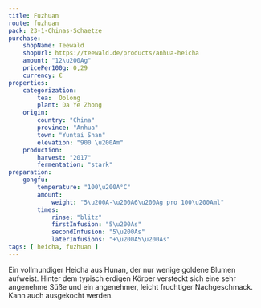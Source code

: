 ```yaml
---
title: Fuzhuan
route: fuzhuan
pack: 23-1-Chinas-Schaetze
purchase:
    shopName: Teewald
    shopUrl: https://teewald.de/products/anhua-heicha
    amount: "12\u200Ag"
    pricePer100g: 0,29
    currency: €
properties:
    categorization:
        tea:  Oolong
        plant: Da Ye Zhong
    origin: 
        country: "China"
        province: "Anhua"
        town: "Yuntai Shan"
        elevation: "900 \u200Am"
    production:
        harvest: "2017"
        fermentation: "stark"
preparation:
    gongfu:
        temperature: "100\u200A°C"
        amount:
            weight: "5\u200A-\u200A6\u200Ag pro 100\u200Aml"
        times:
            rinse: "blitz"
            firstInfusion: "5\u200As"
            secondInfusion: "5\u200As"
            laterInfusions: "+\u200A5\u200As"
tags: [ heicha, fuzhuan ]
---
```

Ein vollmundiger Heicha aus Hunan, der nur wenige goldene Blumen aufweist. Hinter dem typisch erdigen Körper versteckt sich eine sehr angenehme Süße und ein angenehmer, leicht fruchtiger Nachgeschmack. Kann auch ausgekocht werden.